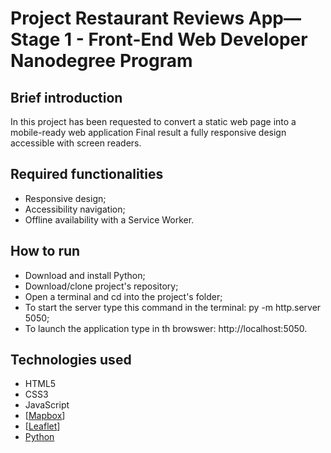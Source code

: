 # Project Restaurant Reviews App—Stage 1 - Front-End Web Developer Nanodegree Program #

## Brief introduction ##

In this project has been requested to convert a static web page into a mobile-ready web application Final result a fully responsive design accessible with screen readers.

## Required functionalities ##

- Responsive design;
- Accessibility navigation;
- Offline availability with a Service Worker.

## How to run  ##

- Download and install Python;
- Download/clone project's repository;
- Open a terminal and cd into the project's folder;
- To start the server type this command in the terminal: py -m http.server 5050;
- To launch the application type in th browswer: http://localhost:5050.


## Technologies used ##

- HTML5
- CSS3
- JavaScript
- [[Mapbox](http://www.mapbox.com "Mapbox")] 
- [[Leaflet](https://leafletjs.com "Leaflet")] 
- [Python](https://www.python.org/downloads/ "Python")

